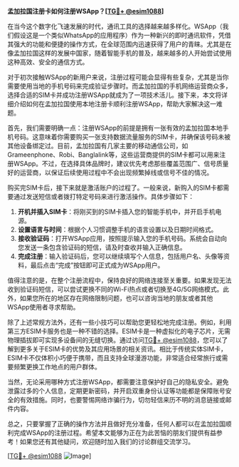 **孟加拉国注册卡如何注册WSApp？[[TG💪+ @esim1088](https://t.me/s/esim1088)]**

在当今这个数字化飞速发展的时代，通讯工具的选择越来越多样化。WSApp（我们假设这是一个类似WhatsApp的应用程序）作为一种新兴的即时通讯软件，凭借其强大的功能和便捷的操作方式，在全球范围内迅速获得了用户的青睐。尤其是在像孟加拉国这样的发展中国家，随着智能手机的普及，越来越多的人开始尝试使用这种高效、安全的通信方式。

对于初次接触WSApp的新用户来说，注册过程可能会显得有些复杂，尤其是当你需要使用当地的手机号码来完成验证步骤时。而孟加拉国的手机网络运营商众多，选择合适的SIM卡并成功注册WSApp就成为了一项技术活儿。接下来，本文将详细介绍如何在孟加拉国使用本地注册卡顺利注册WSApp，帮助大家解决这一难题。

首先，我们需要明确一点：注册WSApp的前提是拥有一张有效的孟加拉国本地手机号码。这意味着你需要购买一张支持数据流量服务的SIM卡，并确保该号码未被其他设备绑定过。目前，孟加拉国有几家主要的移动通信公司，如Grameenphone、Robi、Banglalink等，这些运营商提供的SIM卡都可以用来注册WSApp。不过，在选择具体品牌时，建议优先考虑那些覆盖范围广、信号质量好的运营商，以保证后续使用过程中不会出现频繁掉线或信号不佳的情况。

购买完SIM卡后，接下来就是激活账户的过程了。一般来说，新购入的SIM卡都需要通过发送短信或者拨打特定号码来进行激活操作。具体步骤如下：

1. **开机并插入SIM卡**：将刚买到的SIM卡插入您的智能手机中，并开启手机电源。
2. **设置语言与时间**：根据个人习惯调整手机的语言设置以及日期时间格式。
3. **接收验证码**：打开WSApp应用，按照提示输入您的手机号码。系统会自动向您发送一条包含验证码的短信，请及时查收并输入正确信息。
4. **完成注册**：输入验证码后，您可以继续填写个人信息，包括用户名、头像等资料，最后点击“完成”按钮即可正式成为WSApp用户。

值得注意的是，在整个注册流程中，保持良好的网络连接至关重要。如果发现无法收到验证码短信，可以尝试更换不同的Wi-Fi热点或者切换至4G/5G网络模式。此外，如果您所在的地区存在网络限制问题，也可以咨询当地的朋友或者其他WSApp使用者寻求帮助。

除了上述常规方法外，还有一些小技巧可以帮助您更轻松地完成注册。例如，利用第三方ESIM卡服务也是一种不错的选择。ESIM卡是一种虚拟化的电子芯片，无需物理插拔即可实现多设备间的无缝切换。通过访问[TG💪+ @esim1088](https://t.me/s/esim1088)，您可以了解到更多关于ESIM卡的优势及其应用场景的相关资讯。相比于传统实体SIM卡，ESIM卡不仅体积小巧便于携带，而且支持全球漫游功能，非常适合经常旅行或需要频繁更换工作地点的用户群体。

当然，无论采用哪种方式注册WSApp，都需要注意保护好自己的隐私安全。避免泄露过多的个人信息，定期更新密码，并开启双重身份认证等功能都是保障账号安全的有效措施。同时，也要警惕网络诈骗行为，切勿轻信来历不明的消息链接或邮件内容。

总之，只要掌握了正确的操作方法并且做好充分准备，任何人都可以在孟加拉国顺利完成WSApp的注册过程。希望本文能够为正在为此苦恼的朋友们提供有益参考！如果您还有其他疑问，欢迎随时加入我们的讨论群组交流学习。

[[TG💪+ @esim1088](https://t.me/s/esim1088) ![Image](https://i.postimg.cc/4NQfJmqS/Snipaste-2025-05-13-00-14-12.png)]
